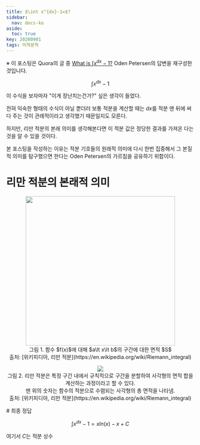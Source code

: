 ```yaml
---
title: $\int x^{dx}-1=$?
sidebar:
  nav: docs-ko
aside:
  toc: true
key: 20200901
tags: 미적분학
---
```


※ 이 포스팅은 Quora의 글 중 [What is $\int x^{dx}-1$?](https://www.quora.com/What-is-int-x-dx-1) Oden Petersen의 답변을 재구성한 것입니다.

$$\int x^{dx}-1$$

이 수식을 보자마자 "이게 장난치는건가?" 싶은 생각이 들었다.

전혀 익숙한 형태의 수식이 아닐 뿐더러 보통 적분을 계산할 때는 $dx$를 적분 맨 뒤에 써다 주는 것이 관례적이라고 생각했기 때문일지도 모른다.

하지만, 리만 적분의 본래 의미를 생각해본다면 이 적분 값은 정당한 결과를 가져온 다는 것을 알 수 있을 것이다.

본 포스팅을 작성하는 이유는 적분 기호들의 원래적 의미에 다시 한번 집중해서 그 본질적 의미를 탐구했으면 한다는 Oden Petersen의 가르침을 공유하기 위함이다.

# 리만 적분의 본래적 의미

<p align = "center">
  <img width = "400" src = "https://upload.wikimedia.org/wikipedia/commons/f/f2/Integral_as_region_under_curve.svg">
  <br>
  그림 1. 함수 $f(x)$에 대해 $a\lt x\lt b$의 구간에 대한 면적 $S$
  <br>
  출처: [위키피디아, 리만 적분](https://en.wikipedia.org/wiki/Riemann_integral)
</p>


<p align = "center">
  <img src = "https://en.wikipedia.org/wiki/Riemann_integral#/media/File:Riemann_integral_regular.gif">
  <br>
  그림 2. 리만 적분은 특정 구간 내에서 규칙적으로 구간을 분할하여 사각형의 면적 합을 계산하는 과정이라고 할 수 있다. <br> 맨 위의 숫자는 함수의 적분으로 수렴되는 사각형의 총 면적을 나타냄.
  <br>
  출처: [위키피디아, 리만 적분](https://en.wikipedia.org/wiki/Riemann_integral)
</p>
# 최종 정답

$$\int x^{dx}-1 = x ln(x) -x + C$$

여기서 $C$는 적분 상수